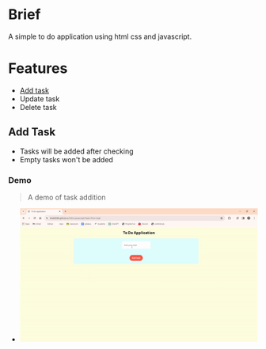 # Brief
A simple to do application using html css and javascript.

# Features
- [Add task](#add-task)
- Update task
- Delete task

## Add Task
- Tasks will be added after checking
- Empty tasks won't be added

### Demo
> A demo of task addition
- ![](assets/To%20Do%20Demo.gif)